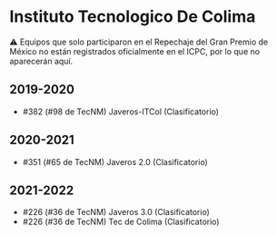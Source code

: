 # Instituto Tecnologico De Colima

:warning: Equipos que solo participaron en el Repechaje del Gran Premio de México no están registrados oficialmente en el ICPC, por lo que no aparecerán aquí.

## 2019-2020

- #382 (#98 de TecNM) Javeros-ITCol (Clasificatorio)

## 2020-2021

- #351 (#65 de TecNM) Javeros 2.0 (Clasificatorio)

## 2021-2022

- #226 (#36 de TecNM) Javeros 3.0 (Clasificatorio)
- #226 (#36 de TecNM) Tec de Colima (Clasificatorio)


